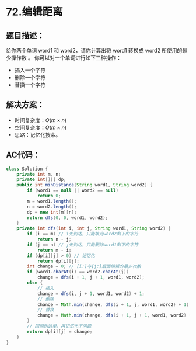 # 72.编辑距离
## 题目描述：
给你两个单词 word1 和 word2，请你计算出将 word1 转换成 word2 所使用的最少操作数 。
你可以对一个单词进行如下三种操作：
- 插入一个字符
- 删除一个字符
- 替换一个字符

## 解决方案：
- 时间复杂度：$O(m × n)$
- 空间复杂度：$O(m × n)$
- 思路：记忆化搜索。

## AC代码：
```java
class Solution {
	private int m, n;
	private int[][] dp;
	public int minDistance(String word1, String word2) {
		if (word1 == null || word2 == null)
			return 0;
		m = word1.length();
		n = word2.length();
		dp = new int[m][n];
		return dfs(0, 0, word1, word2);
	}
	private int dfs(int i, int j, String word1, String word2) {
		if (i == m) // i先到达，只能填充word2剩下的字符
			return n - j;
		if (j == n) // j先到达，只能删除word1剩下的字符
			return m - i;
		if (dp[i][j] > 0) // 记忆化
			return dp[i][j];
		int change = 0; // [i:]与[j:]后面编辑的最少次数
		if (word1.charAt(i) == word2.charAt(j))
			change = dfs(i + 1, j + 1, word1, word2);
		else {
			// 插入
			change = dfs(i, j + 1, word1, word2) + 1;
			// 删除
			change = Math.min(change, dfs(i + 1, j, word1, word2) + 1);
			// 替换
			change = Math.min(change, dfs(i + 1, j + 1, word1, word2) + 1);
		}
		// 回溯到这里，再记忆化子问题
		return dp[i][j] = change;
	}
}
```